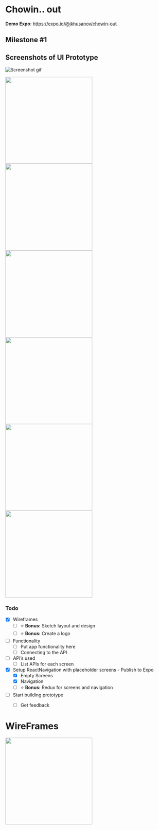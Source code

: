 # Chowin.. out
**Demo Expo**:
https://expo.io/@jkhusanov/chowin-out
## Milestone #1

## Screenshots of UI Prototype 
![Screenshot gif](https://github.com/mobile-space/chowin-out/blob/master/Screenshots/screenshot.gif)


<div style={{display: flex; flex-direction: row}}>
  <img src="Screenshots/Splash.png" width="270" />
  <img src="Screenshots/intro.png" width="270" />
  <img src="Screenshots/intro2.png" width="270" />
</div>

<div style={{display: flex; flex-direction: row}}>
  <img src="Screenshots/main.png" width="270"  />
  <img src="Screenshots/Resturant.png" width="270" />
  <img src="Screenshots/createpost.png" width="270" />
</div>



### Todo

- [x] Wireframes
  - [ ] :star: **Bonus:** Sketch layout and design
  - [ ] :star: **Bonus:** Create a logo
- [ ] Functionality
  - [ ] Put app functionality here 
  - [ ] Connecting to the API
- [ ] API’s used
  - [ ] List APIs for each screen
- [x] Setup ReactNavigation with placeholder screens - Publish to Expo
  - [x] Empty Screens
  - [x] Navigation
  - [ ] :star: **Bonus:** Redux for screens and navigation 
- [ ] Start building prototype
  - [ ] Get feedback


# WireFrames 

<div style={{display: flex; flex-direction: row}}>
  <img src="project-plan-files/first-basic-sketch.jpg" width="270" />

</div>
